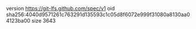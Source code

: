 version https://git-lfs.github.com/spec/v1
oid sha256:4040d9571261c763291d135593c1c05d8f6072e999f31080a8130aa04123ba00
size 3643
